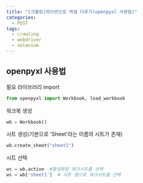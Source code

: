 ```yaml
---
title: "[크롤링]파이썬으로 엑셀 다루기(openpyxl 사용법)"
categories:
  - POST
tags:
  - crawling
  - webdriver
  - selenium
---
```


## openpyxl 사용법

필요 라이브러리 import

```python
from openpyxl import Workbook, load_workbook
```

워크북 생성

```python
wb = Workbook()
```

시트 생성(기본으로 'Sheet'라는 이름의 시트가 존재)

```python
wb.create_sheet("sheet1")
```

시트 선택

```python
ws = wb.active  #활성화된 워크시트를 선택
ws = wb['sheet1']  # 시트 명으로 워크시트를 선택
```
